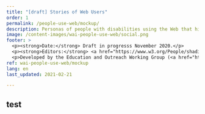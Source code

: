 ```yaml
---
title: "[draft] Stories of Web Users"
order: 1
permalink: /people-use-web/mockup/
description: Personas of people with disabilities using the Web that highlight the effect of accessibility barriers and the broader benefits of accessible websites and web tools.
image: /content-images/wai-people-use-web/social.png
footer: >
  <p><strong>Date:</strong> Draft in progresss November 2020.</p>
  <p><strong>Editors:</strong> <a href="https://www.w3.org/People/shadi/">Shadi Abou_Zahra</a> and Norah Sinclair. Previous editor: <a href="https://www.w3.org/People/Brewer/">Judy Brewer</a>. <a href="https://www.w3.org/WAI/intro/people-use-web/acknowledgments">Acknowledgments</a>.</p>
  <p>Developed by the Education and Outreach Working Group (<a href="http://www.w3.org/WAI/EO/">EOWG</a>). Previously developed with the <a href="https://www.w3.org/WAI/EO/2008/wai-age-tf">WAI-AGE Task Force</a>, with support of the <a href="https://www.w3.org/WAI/WAI-AGE/">WAI-AGE Project</a>.</p>
ref: wai-people-use-web/mockup
lang: en
last_updated: 2021-02-21

---
```


## test
